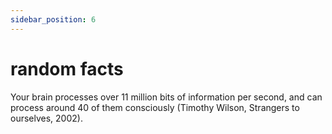 ```yaml
---
sidebar_position: 6
---
```


# random facts

Your brain processes over 11 million bits of information per second, and
can process around 40 of them consciously (Timothy Wilson, Strangers to ourselves, 2002).
